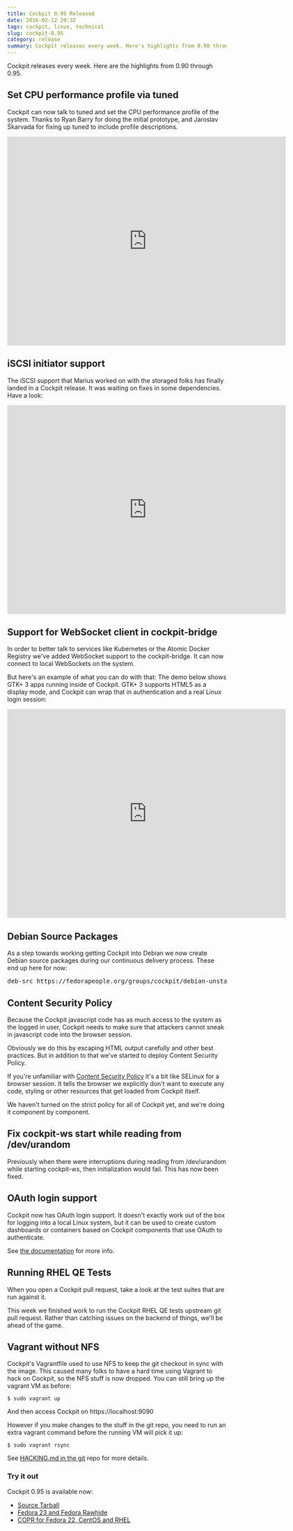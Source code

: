 ```yaml
---
title: Cockpit 0.95 Released
date: 2016-02-12 20:32
tags: cockpit, linux, technical
slug: cockpit-0.95
category: release
summary: Cockpit releases every week. Here's highlights from 0.90 through 0.95
---
```


Cockpit releases every week. Here are the highlights from 0.90 through 0.95.


Set CPU performance profile via tuned
-------------------------------------

Cockpit can now talk to tuned and set the CPU performance profile of the
system. Thanks to Ryan Barry for doing the initial prototype, and
Jaroslav Škarvada for fixing up tuned to include profile descriptions.

<iframe width="640" height="480" src="https://www.youtube.com/embed/u1ba4aQkueA?rel=0" frameborder="0" allowfullscreen></iframe>


iSCSI initiator support
-----------------------

The iSCSI support that Marius worked on with the storaged folks has
finally landed in a Cockpit release. It was waiting on fixes in some
dependencies. Have a look:

<iframe width="640" height="480" src="https://www.youtube.com/embed/N1Lw2OVLDoo?rel=0" frameborder="0" allowfullscreen></iframe>


Support for WebSocket client in cockpit-bridge
----------------------------------------------

In order to better talk to services like Kubernetes or the Atomic Docker
Registry we've added WebSocket support to the cockpit-bridge. It can now
connect to local WebSockets on the system.

But here's an example of what you can do with that: The demo below shows
GTK+ 3 apps running inside of Cockpit. GTK+ 3 supports HTML5 as a
display mode, and Cockpit can wrap that in authentication and a real
Linux login session:

<iframe width="640" height="480" src="https://www.youtube.com/embed/6ZbTYj3xzzg?rel=0" frameborder="0" allowfullscreen></iframe>


Debian Source Packages
----------------------

As a step towards working getting Cockpit into Debian we now create
Debian source packages during our continuous delivery process. These end
up here for now:

<pre>
deb-src https://fedorapeople.org/groups/cockpit/debian-unstable ./
</pre>


Content Security Policy
-----------------------

Because the Cockpit javascript code has as much access to the system as
the logged in user, Cockpit needs to make sure that attackers cannot
sneak in javascript code into the browser session.

Obviously we do this by escaping HTML output carefully and other best
practices. But in addition to that we've started to deploy Content
Security Policy.

If you're unfamiliar with [Content Security Policy](https://en.wikipedia.org/wiki/Content_Security_Policy)
 it's a bit like SELinux for a browser session. It tells the browser we explicitly don't
want to execute any code, styling or other resources that get loaded
from Cockpit itself.

We haven't turned on the strict policy for all of Cockpit yet, and we're
doing it component by component.


Fix cockpit-ws start while reading from /dev/urandom
----------------------------------------------------

Previously when there were interruptions during reading from
/dev/urandom while starting cockpit-ws, then initialization would fail.
This has now been fixed.


OAuth login support
-------------------

Cockpit now has OAuth login support. It doesn't exactly work out of the
box for logging into a local Linux system, but it can be used to create
custom dashboards or containers based on Cockpit components that use
OAuth to authenticate.

See [the documentation](https://rawgit.com/cockpit-project/cockpit/master/doc/authentication.md)
for more info.


Running RHEL QE Tests
---------------------

When you open a Cockpit pull request, take a look at the test suites
that are run against it.

This week we finished work to run the Cockpit RHEL QE tests upstream git
pull request. Rather than catching issues on the backend of things,
we'll be ahead of the game.


Vagrant without NFS
-------------------

Cockpit's Vagrantfile used to use NFS to keep the git checkout in sync
with the image. This caused many folks to have a hard time using Vagrant
to hack on Cockpit, so the NFS stuff is now dropped. You can still bring
up the vagrant VM as before:

```unknown
$ sudo vagrant up
```

And then access Cockpit on https://localhost:9090

However if you make changes to the stuff in the git repo, you need to
run an extra vagrant command before the running VM will pick it up:

```unknown
$ sudo vagrant rsync
```

See [HACKING.md in the git](https://rawgit.com/cockpit-project/cockpit/master/HACKING.md)
repo for more details.


### Try it out

Cockpit 0.95 is available now:

 * [Source Tarball](https://github.com/cockpit-project/cockpit/releases/tag/0.95)
 * [Fedora 23 and Fedora Rawhide](https://bodhi.fedoraproject.org/updates/cockpit-0.95-1.fc23)
 * [COPR for Fedora 22, CentOS and RHEL](https://copr.fedoraproject.org/coprs/g/cockpit/cockpit-preview/)

